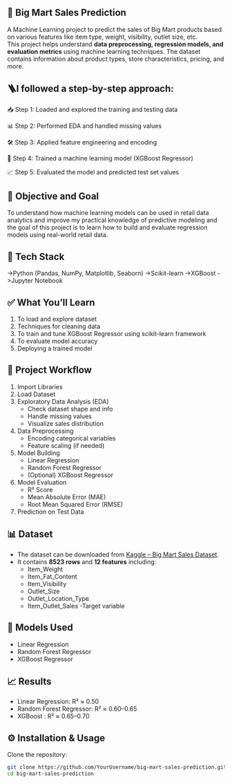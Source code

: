 ## 🛒 Big Mart Sales Prediction

A Machine Learning project to predict the sales of Big Mart products based on various features like item type, weight, visibility, outlet size, etc.  
This project helps understand **data preprocessing, regression models, and evaluation metrics**  using machine learning techniques. The dataset contains information about product types, store characteristics, pricing, and more.

## 🪜I followed a step-by-step approach:

📥 Step 1: Loaded and explored the training and testing data

📊 Step 2: Performed EDA and handled missing values

🛠️ Step 3: Applied feature engineering and encoding

🧠 Step 4: Trained a machine learning model (XGBoost Regressor)

📈 Step 5: Evaluated the model and predicted test set values

## 🎯 Objective and Goal
To understand how machine learning models can be used in retail data analytics and improve my practical knowledge of predictive modeling and the goal of this project is to learn how to build and evaluate regression models using real-world retail data.

## 🔧 Tech Stack 

->Python (Pandas, NumPy, Matplotlib, Seaborn)
->Scikit-learn
->XGBoost
->Jupyter Notebook

## ✅ What You’ll Learn
1. To load and explore dataset
2. Techniques for cleaning data
3. To train and tune XGBoost Regressor using scikit-learn framework
4. To evaluate model accuracy
5. Deploying a trained model

## 📌 Project Workflow
1. Import Libraries 
2. Load Dataset  
3. Exploratory Data Analysis (EDA)  
   - Check dataset shape and info  
   - Handle missing values  
   - Visualize sales distribution  
4. Data Preprocessing  
   - Encoding categorical variables  
   - Feature scaling (if needed)  
5. Model Building  
   - Linear Regression  
   - Random Forest Regressor  
   - (Optional) XGBoost Regressor  
6. Model Evaluation  
   - R² Score  
   - Mean Absolute Error (MAE)  
   - Root Mean Squared Error (RMSE)  
7. Prediction on Test Data

## 📊 Dataset
- The dataset can be downloaded from [Kaggle – Big Mart Sales Dataset](https://www.kaggle.com/datasets/brijbhushannanda1979/bigmart-sales-data).  
- It contains **8523 rows** and **12 features** including:  
  - Item_Weight  
  - Item_Fat_Content  
  - Item_Visibility  
  - Outlet_Size  
  - Outlet_Location_Type  
  - Item_Outlet_Sales -Target variable 

##  👾 Models Used
- Linear Regression  
- Random Forest Regressor  
- XGBoost Regressor  

## 📈 Results
- Linear Regression: R² ≈ 0.50  
- Random Forest Regressor: R² ≈ 0.60–0.65  
- XGBoost : R² ≈ 0.65–0.70  

## ⚙️ Installation & Usage
Clone the repository:
```bash
git clone https://github.com/YourUsername/big-mart-sales-prediction.git
cd big-mart-sales-prediction
